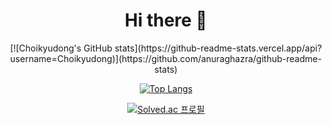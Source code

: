 <div align=center><h1>Hi there 👋</h1></div>

<div align=center>
[![Choikyudong's GitHub stats](https://github-readme-stats.vercel.app/api?username=Choikyudong)](https://github.com/anuraghazra/github-readme-stats) 
  
[![Top Langs](https://github-readme-stats.vercel.app/api/top-langs/?username=Choikyudong&hide=makefile,html,css&layout=compact)](https://github.com/anuraghazra/github-readme-stats)
  
[![Solved.ac 프로필](http://mazassumnida.wtf/api/v2/generate_badge?boj=slgmmg)](https://solved.ac/slgmmg)
</div>
